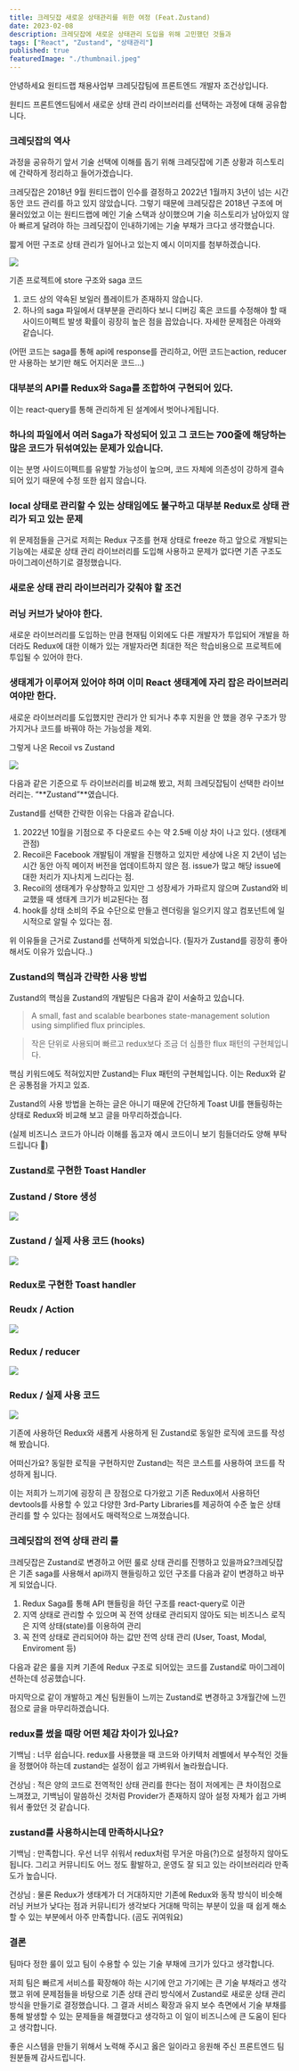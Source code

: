 ```yaml
---
title: 크레딧잡 새로운 상태관리를 위한 여정 (Feat.Zustand)
date: 2023-02-08
description: 크레딧잡에 새로운 상태관리 도입을 위해 고민했던 것들과
tags: ["React", "Zustand", "상태관리"]
published: true
featuredImage: "./thumbnail.jpeg"
---
```


안녕하세요 원티드랩 채용사업부 크레딧잡팀에 프론트엔드 개발자 조건상입니다.

원티드 프론트엔드팀에서 새로운 상태 관리 라이브러리를 선택하는 과정에 대해 공유합니다.

### 크레딧잡의 역사

과정을 공유하기 앞서 기술 선택에 이해를 돕기 위해 크레딧잡에 기존 상황과 히스토리에 간략하게 정리하고 들어가겠습니다.

크레딧잡은 2018년 9월 원티드랩이 인수를 결정하고 2022년 1월까지 3년이 넘는 시간 동안 코드 관리를 하고 있지 않았습니다. 그렇기 때문에 크레딧잡은 2018년 구조에 머물러있었고 이는 원티드랩에 메인 기술 스택과 상이했으며 기술 히스토리가 남아있지 않아 빠르게 달려야 하는 크레딧잡이 인내하기에는 기술 부채가 크다고 생각했습니다.

짧게 어떤 구조로 상태 관리가 일어나고 있는지 예시 이미지를 첨부하겠습니다.

![](image_1.png)

기존 프로젝트에 store 구조와 saga 코드

1. 코드 상의 약속된 보일러 플레이트가 존재하지 않습니다.
2. 하나의 saga 파일에서 대부분을 관리하다 보니 디버깅 혹은 코드를 수정해야 할 때 사이드이펙트 발생 확률이 굉장히 높은 점을 꼽았습니다. 자세한 문제점은 아래와 같습니다.

(어떤 코드는 saga를 통해 api에 response를 관리하고, 어떤 코드는action, reducer만 사용하는 보기만 해도 어지러운 코드…)

### 대부분의 API를 Redux와 Saga를 조합하여 구현되어 있다.

이는 react-query를 통해 관리하게 된 설계에서 벗어나게됩니다.

### 하나의 파일에서 여러 Saga가 작성되어 있고 그 코드는 700줄에 해당하는 많은 코드가 뒤섞여있는 문제가 있습니다.

이는 분명 사이드이펙트를 유발할 가능성이 높으며, 코드 자체에 의존성이 강하게 결속되어 있기 때문에 수정 또한 쉽지 않습니다.

### local 상태로 관리할 수 있는 상태임에도 불구하고 대부분 Redux로 상태 관리가 되고 있는 문제

위 문제점들을 근거로 저희는 Redux 구조를 현재 상태로 freeze 하고 앞으로 개발되는 기능에는 새로운 상태 관리 라이브러리를 도입해 사용하고 문제가 없다면 기존 구조도 마이그레이션하기로 결정했습니다.

### 새로운 상태 관리 라이브러리가 갖춰야 할 조건

### 러닝 커브가 낮아야 한다.

새로운 라이브러리를 도입하는 만큼 현재팀 이외에도 다른 개발자가 투입되어 개발을 하더라도 Redux에 대한 이해가 있는 개발자라면 최대한 적은 학습비용으로 프로젝트에 투입될 수 있어야 한다.

### 생태계가 이루어져 있어야 하며 이미 React 생태계에 자리 잡은 라이브러리여야만 한다.

새로운 라이브러리를 도입했지만 관리가 안 되거나 추후 지원을 안 했을 경우 구조가 망가지거나 코드를 바꿔야 하는 가능성을 제외.

그렇게 나온 Recoil vs Zustand

![](image_2.png)

다음과 같은 기준으로 두 라이브러리를 비교해 봤고, 저희 크레딧잡팀이 선택한 라이브러리는. “**Zustand”**였습니다.

Zustand를 선택한 간략한 이유는 다음과 같습니다.

1. 2022년 10월을 기점으로 주 다운로드 수는 약 2.5배 이상 차이 나고 있다. (생태계 관점)
2. Recoil은 Facebook 개발팀이 개발을 진행하고 있지만 세상에 나온 지 2년이 넘는 시간 동안 아직 메이저 버전을 업데이트하지 않은 점. issue가 많고 해당 issue에 대한 처리가 지나치게 느리다는 점.
3. Recoil의 생태계가 우상향하고 있지만 그 성장세가 가파르지 않으며 Zustand와 비교했을 때 생태계 크기가 비교된다는 점
4. hook를 상태 소비의 주요 수단으로 만들고 렌더링을 일으키지 않고 컴포넌트에 일시적으로 알릴 수 있다는 점.

위 이유들을 근거로 Zustand를 선택하게 되었습니다. (필자가 Zustand를 굉장히 좋아해서도 이유가 있습니다..)

### Zustand의 핵심과 간략한 사용 방법

Zustand의 핵심을 Zustand의 개발팀은 다음과 같이 서술하고 있습니다.

> A small, fast and scalable bearbones state-management solution using simplified flux principles.

> 작은 단위로 사용되며 빠르고 redux보다 조금 더 심플한 flux 패턴의 구현체입니다.

핵심 키워드에도 적혀있지만 Zustand는 Flux 패턴의 구현체입니다. 이는 Redux와 같은 공통점을 가지고 있죠.

Zustand의 사용 방법을 논하는 글은 아니기 때문에 간단하게 Toast UI를 핸들링하는 상태로 Redux와 비교해 보고 글을 마무리하겠습니다.

(실제 비즈니스 코드가 아니라 이해를 돕고자 예시 코드이니 보기 힘들더라도 양해 부탁드립니다 🙏)

### Zustand로 구현한 Toast Handler

### Zustand / Store 생성

![](image_3.png)

### Zustand / 실제 사용 코드 (hooks)

![](image_4.png)

### Redux로 구현한 Toast handler

### Reudx / Action

![](image_5.png)

### Redux / reducer

![](image_6.png)

### Redux / 실제 사용 코드

![](image_7.png)

기존에 사용하던 Redux와 새롭게 사용하게 된 Zustand로 동일한 로직에 코드를 작성해 봤습니다.

어떠신가요? 동일한 로직을 구현하지만 Zustand는 적은 코스트를 사용하여 코드를 작성하게 됩니다.

이는 저희가 느끼기에 굉장히 큰 장점으로 다가왔고 기존 Redux에서 사용하던 devtools를 사용할 수 있고 다양한 3rd-Party Libraries를 제공하여 수준 높은 상태 관리를 할 수 있다는 점에서도 매력적으로 느껴졌습니다.

### 크레딧잡의 전역 상태 관리 룰

크레딧잡은 Zustand로 변경하고 어떤 룰로 상태 관리를 진행하고 있을까요?크레딧잡은 기존 saga를 사용해서 api까지 핸들링하고 있던 구조를 다음과 같이 변경하고 바꾸게 되었습니다.

1. Redux Saga를 통해 API 핸들링을 하던 구조를 react-query로 이관
2. 지역 상태로 관리할 수 있으며 꼭 전역 상태로 관리되지 않아도 되는 비즈니스 로직은 지역 상태(state)를 이용하여 관리
3. 꼭 전역 상태로 관리되어야 하는 값만 전역 상태 관리 (User, Toast, Modal, Enviroment 등)

다음과 같은 룰을 지켜 기존에 Redux 구조로 되어있는 코드를 Zustand로 마이그레이션하는데 성공했습니다.

마지막으로 같이 개발하고 계신 팀원들이 느끼는 Zustand로 변경하고 3개월간에 느낀 점으로 글을 마무리하겠습니다.

### redux를 썼을 때랑 어떤 체감 차이가 있나요?

기백님 : 너무 쉽습니다. redux를 사용했을 때 코드와 아키텍처 레벨에서 부수적인 것들을 정했어야 하는데 zustand는 설정이 쉽고 가벼워서 놀라웠습니다.

건상님 : 적은 양의 코드로 전역적인 상태 관리를 한다는 점이 저에게는 큰 차이점으로 느껴졌고, 기백님이 말씀하신 것처럼 Provider가 존재하지 않아 설정 자체가 쉽고 가벼워서 좋았던 것 같습니다.

### zustand를 사용하시는데 만족하시나요?

기백님 : 만족합니다. 우선 너무 쉬워서 redux처럼 무거운 마음(?)으로 설정하지 않아도 됩니다. 그리고 커뮤니티도 어느 정도 활발하고, 운영도 잘 되고 있는 라이브러리라 만족도가 높습니다.

건상님 : 물론 Redux가 생태계가 더 거대하지만 기존에 Redux와 동작 방식이 비슷해 러닝 커브가 낮다는 점과 커뮤니티가 생각보다 거대해 막히는 부분이 있을 때 쉽게 해소할 수 있는 부분에서 아주 만족합니다. (곰도 귀여워요)

### 결론

팀마다 정한 룰이 있고 팀이 수용할 수 있는 기술 부채에 크기가 있다고 생각합니다.

저희 팀은 빠르게 서비스를 확장해야 하는 시기에 안고 가기에는 큰 기술 부채라고 생각했고 위에 문제점들을 바탕으로 기존 상태 관리 방식에서 Zustand로 새로운 상태 관리 방식을 만들기로 결정했습니다. 그 결과 서비스 확장과 유지 보수 측면에서 기술 부채를 통해 발생할 수 있는 문제들을 해결했다고 생각하고 이 일이 비즈니스에 큰 도움이 된다고 생각합니다.

좋은 시스템을 만들기 위해서 노력해 주시고 옳은 일이라고 응원해 주신 프론트엔드 팀원분들께 감사드립니다.

